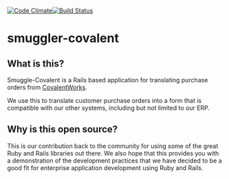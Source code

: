[![Code Climate](https://codeclimate.com/github/westernmilling/smuggler-covalent/badges/gpa.svg)](https://codeclimate.com/github/westernmilling/smuggler-covalent)[![Build Status](https://travis-ci.org/westernmilling/smuggler-covalent.svg)](https://travis-ci.org/westernmilling/smuggler-covalent)

smuggler-covalent
=================

What is this?
-------------

Smuggle-Covalent is a Rails based application for translating purchase orders from [CovalentWorks](http://www.covalentworks.com/).

We use this to translate customer purchase orders into a form that is compatible with our other systems, including but not limited to our ERP.

Why is this open source?
------------------------

This is our contribution back to the community for using some of the great Ruby and Rails libraries out there. We also hope that this provides you with a demonstration of the development practices that we have decided to be a good fit for enterprise application development using Ruby and Rails.